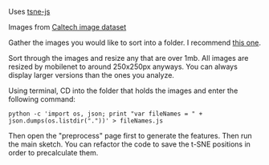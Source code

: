 Uses [tsne-js](https://github.com/scienceai/tsne-js)

Images from [Caltech image dataset](http://www.vision.caltech.edu/Image_Datasets/Caltech101/)

Gather the images you would like to sort into a folder. I recommend [this one](https://chrome.google.com/webstore/detail/download-all-images/nnffbdeachhbpfapjklmpnmjcgamcdmm?hl=en).

Sort through the images and resize any that are over 1mb. All images are resized by mobilenet to around 250x250px anyways. You can always display larger versions than the ones you analyze.

Using terminal, CD into the folder that holds the images and enter the following command:
```
python -c 'import os, json; print "var fileNames = " + json.dumps(os.listdir("."))' > fileNames.js
```

Then open the "preprocess" page first to generate the features. Then run the main sketch. You can refactor the code to save the t-SNE positions in order to precalculate them.